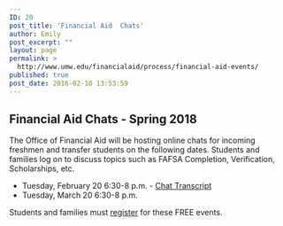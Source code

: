 ```yaml
---
ID: 20
post_title: 'Financial Aid  Chats'
author: Emily
post_excerpt: ""
layout: page
permalink: >
  http://www.umw.edu/financialaid/process/financial-aid-events/
published: true
post_date: 2016-02-10 13:53:59
---
```

<h2>Financial Aid Chats - Spring 2018</h2>
The Office of Financial Aid will be hosting online chats for incoming freshmen and transfer students on the following dates. Students and families log on to discuss topics such as FAFSA Completion, Verification, Scholarships, etc.
<ul>
 	<li>Tuesday, February 20 6:30-8 p.m. - <a href="http://www.umw.edu/financialaid/wp-content/uploads/sites/31/2018/02/Financial-Aid-Chat-2-20-18.pdf">Chat Transcript</a></li>
 	<li>Tuesday, March 20 6:30-8 p.m.</li>
</ul>
Students and families must <a href="https://umw.askadmissions.net/emtinterestpage.aspx?ip=chatreg">register</a> for these FREE events.